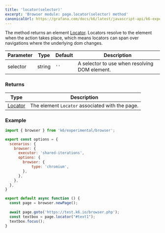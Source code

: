 ```yaml
---
title: 'locator(selector)'
excerpt: 'Browser module: page.locator(selector) method'
canonicalUrl: https://grafana.com/docs/k6/latest/javascript-api/k6-experimental/browser/page/locator/
---
```


The method returns an element [Locator](/javascript-api/k6-experimental/browser/locator/). Locators resolve to the element when the action takes place, which means locators can span over navigations where the underlying dom changes.


| Parameter       | Type   | Default | Description                                                                                                                                                                                                                           |
|-----------------|--------|---------|---------------------------------------------------------------------------------------------------------------------------------------------------------------------------------------------------------------------------------------|
| selector        | string  | `''`    |  A selector to use when resolving DOM element.                                                                                                               |

### Returns

| Type                 | Description                                                                                     |
| ----                 | -----------                                                                                     |
| [Locator](/javascript-api/k6-experimental/browser/locator/)               | The element `Locator` associated with the page.        |

### Example

<CodeGroup labels={[]}>

```javascript
import { browser } from 'k6/experimental/browser';

export const options = {
  scenarios: {
    browser: {
      executor: 'shared-iterations',
      options: {
        browser: {
            type: 'chromium',
        },
      },
    },
  },
}

export default async function () {
  const page = browser.newPage();
  
  await page.goto('https://test.k6.io/browser.php');
  const textbox = page.locator("#text1");
  textbox.focus();
}
```

</CodeGroup>